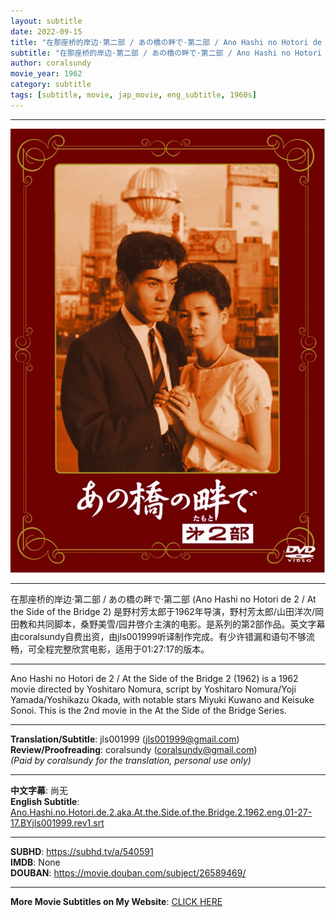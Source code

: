 ```yaml
---
layout: subtitle
date: 2022-09-15
title: "在那座桥的岸边·第二部 / あの橋の畔で·第二部 / Ano Hashi no Hotori de 2 aka At the Side of the Bridge 2 1962 Subtitle (English)"
subtitle: "在那座桥的岸边·第二部 / あの橋の畔で·第二部 / Ano Hashi no Hotori de 2 aka At the Side of the Bridge 2 1962 Subtitle (English)"
author: coralsundy
movie_year: 1962
category: subtitle
tags: [subtitle, movie, jap_movie, eng_subtitle, 1960s]
---
```


------

<img src="../assets/Ano.Hashi.no.Hotori.de.2.jpg" alt="Ano.Hashi.no.Hotori.de.2.cover.art" />

------

在那座桥的岸边·第二部 / あの橋の畔で·第二部 (Ano Hashi no Hotori de 2 / At the Side of the Bridge 2) 是野村芳太郎于1962年导演，野村芳太郎/山田洋次/岡田教和共同脚本，桑野美雪/园井啓介主演的电影。是系列的第2部作品。英文字幕由coralsundy自费出资，由jls001999听译制作完成。有少许错漏和语句不够流畅，可全程完整欣赏电影，适用于01:27:17的版本。

------

Ano Hashi no Hotori de 2 / At the Side of the Bridge 2 (1962) is a 1962 movie directed by Yoshitaro Nomura, script by Yoshitaro Nomura/Yoji Yamada/Yoshikazu Okada, with notable stars Miyuki Kuwano and Keisuke Sonoi. This is the 2nd movie in the At the Side of the Bridge Series.

------

**Translation/Subtitle**: jls001999 (jls001999@gmail.com)<br>
**Review/Proofreading**: coralsundy (coralsundy@gmail.com)<br>
*(Paid by coralsundy for the translation, personal use only)*

------

**中文字幕**: 尚无<br>
**English Subtitle**: [Ano.Hashi.no.Hotori.de.2.aka.At.the.Side.of.the.Bridge.2.1962.eng.01-27-17.BYjls001999.rev1.srt](../subtitles/Ano.Hashi.no.Hotori.de.2.aka.At.the.Side.of.the.Bridge.2.1962.eng.01-27-17.BYjls001999.rev1.srt)

------

**SUBHD**: <https://subhd.tv/a/540591><br>
**IMDB**: None<br>
**DOUBAN**: <https://movie.douban.com/subject/26589469/>

------

**More Movie Subtitles on My Website**: <a href='{% post_url 2021-01-10-subtitles-summary-list %}'>CLICK HERE</a>



